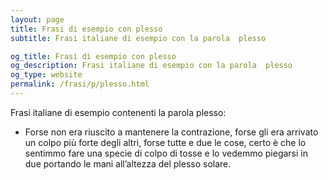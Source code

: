```yaml
---
layout: page
title: Frasi di esempio con plesso 
subtitle: Frasi italiane di esempio con la parola  plesso

og_title: Frasi di esempio con plesso 
og_description: Frasi italiane di esempio con la parola  plesso
og_type: website
permalink: /frasi/p/plesso.html
---
```


Frasi italiane di esempio contenenti la parola plesso:


- Forse non era riuscito a mantenere la contrazione, forse gli era arrivato un colpo più forte degli altri, forse tutte e due le cose, certo è che lo sentimmo fare una specie di colpo di tosse e lo vedemmo piegarsi in due portando le mani all’altezza del plesso solare.
